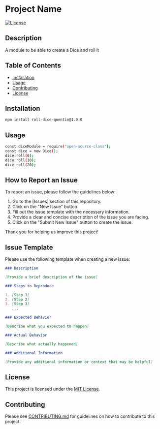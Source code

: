 # Project Name

[![License](https://img.shields.io/badge/license-MIT-blue.svg)](LICENSE)

## Description

A module to be able to create a Dice and roll it

## Table of Contents

- [Installation](#installation)
- [Usage](#usage)
- [Contributing](#contributing)
- [License](#license)

## Installation

```bash
npm install roll-dice-quentin@1.0.0
```

## Usage

```bash
const diceModule = require("open-source-class");
const dice = new Dice();
dice.roll(6);
dice.roll(10);
dice.roll(20);
```

## How to Report an Issue

To report an issue, please follow the guidelines below:

1. Go to the [Issues] section of this repository.
2. Click on the "New Issue" button.
3. Fill out the issue template with the necessary information.
4. Provide a clear and concise description of the issue you are facing.
5. Click on the "Submit New Issue" button to create the issue.

Thank you for helping us improve this project!

## Issue Template

Please use the following template when creating a new issue:

```markdown
### Description

[Provide a brief description of the issue]

### Steps to Reproduce

1. [Step 1]
2. [Step 2]
3. [Step 3]
   ...

### Expected Behavior

[Describe what you expected to happen]

### Actual Behavior

[Describe what actually happened]

### Additional Information

[Provide any additional information or context that may be helpful]
```

## License

This project is licensed under the [MIT License](LICENSE).

## Contributing

Please see [CONTRIBUTING.md](./CONTRIBUTING.md) for guidelines on how to contribute to this project.

